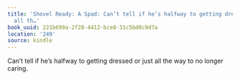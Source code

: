 ```yaml
---
title: 'Shovel Ready: A Spad: Can’t tell if he’s halfway to getting dressed or just
  all th…'
book_uuid: 221b699a-2f28-4412-bce8-31c5bd0c9d7a
location: '249'
source: kindle
---
```


Can’t tell if he’s halfway to getting dressed or just all the way to no longer caring.